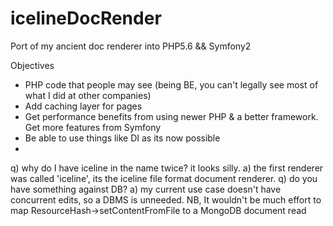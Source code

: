 # icelineDocRender
Port of my ancient doc renderer into PHP5.6 &amp;&amp; Symfony2  

Objectives
* PHP code that people may see (being BE, you can't legally see most of what I did at other companies) 
* Add caching layer for pages
* Get performance benefits from using newer PHP & a better framework.  Get more features from Symfony 
* Be able to use things like DI as its now possible 
* 

q) why do I have iceline in the name twice? it looks silly.
a) the first renderer was called 'iceline', its the iceline file format document renderer.
q) do you have something against DB?
a) my current use case doesn't have concurrent edits, so a DBMS is unneeded.  NB, It wouldn't be much effort to map ResourceHash->setContentFromFile to a MongoDB document read 

